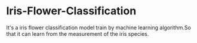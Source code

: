 # Iris-Flower-Classification
It's a iris flower classification model train by machine learning algorithm.So that it can learn from the measurement of the iris species.
